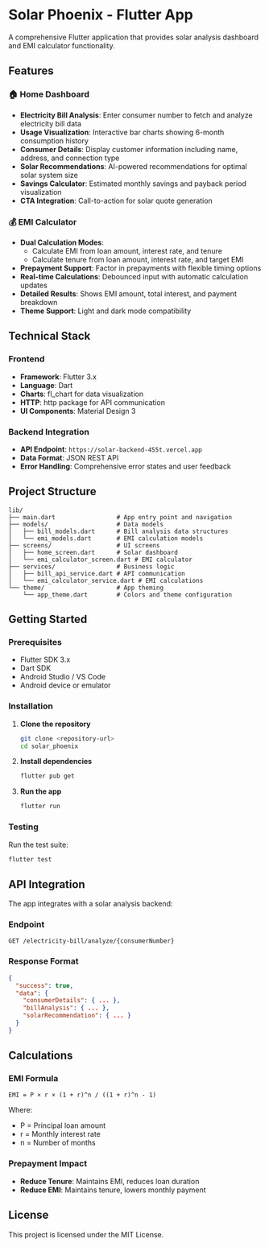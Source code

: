 # Solar Phoenix - Flutter App

A comprehensive Flutter application that provides solar analysis dashboard and EMI calculator functionality.

## Features

### 🏠 Home Dashboard
- **Electricity Bill Analysis**: Enter consumer number to fetch and analyze electricity bill data
- **Usage Visualization**: Interactive bar charts showing 6-month consumption history
- **Consumer Details**: Display customer information including name, address, and connection type
- **Solar Recommendations**: AI-powered recommendations for optimal solar system size
- **Savings Calculator**: Estimated monthly savings and payback period visualization
- **CTA Integration**: Call-to-action for solar quote generation

### 💰 EMI Calculator
- **Dual Calculation Modes**: 
  - Calculate EMI from loan amount, interest rate, and tenure
  - Calculate tenure from loan amount, interest rate, and target EMI
- **Prepayment Support**: Factor in prepayments with flexible timing options
- **Real-time Calculations**: Debounced input with automatic calculation updates
- **Detailed Results**: Shows EMI amount, total interest, and payment breakdown
- **Theme Support**: Light and dark mode compatibility

## Technical Stack

### Frontend
- **Framework**: Flutter 3.x
- **Language**: Dart
- **Charts**: fl_chart for data visualization
- **HTTP**: http package for API communication
- **UI Components**: Material Design 3

### Backend Integration
- **API Endpoint**: `https://solar-backend-455t.vercel.app`
- **Data Format**: JSON REST API
- **Error Handling**: Comprehensive error states and user feedback

## Project Structure

```
lib/
├── main.dart                 # App entry point and navigation
├── models/                   # Data models
│   ├── bill_models.dart      # Bill analysis data structures
│   └── emi_models.dart       # EMI calculation models
├── screens/                  # UI screens
│   ├── home_screen.dart      # Solar dashboard
│   └── emi_calculator_screen.dart # EMI calculator
├── services/                 # Business logic
│   ├── bill_api_service.dart # API communication
│   └── emi_calculator_service.dart # EMI calculations
└── theme/                    # App theming
    └── app_theme.dart        # Colors and theme configuration
```

## Getting Started

### Prerequisites
- Flutter SDK 3.x
- Dart SDK
- Android Studio / VS Code
- Android device or emulator

### Installation

1. **Clone the repository**
   ```bash
   git clone <repository-url>
   cd solar_phoenix
   ```

2. **Install dependencies**
   ```bash
   flutter pub get
   ```

3. **Run the app**
   ```bash
   flutter run
   ```

### Testing

Run the test suite:
```bash
flutter test
```

## API Integration

The app integrates with a solar analysis backend:

### Endpoint
```
GET /electricity-bill/analyze/{consumerNumber}
```

### Response Format
```json
{
  "success": true,
  "data": {
    "consumerDetails": { ... },
    "billAnalysis": { ... },
    "solarRecommendation": { ... }
  }
}
```

## Calculations

### EMI Formula
```
EMI = P × r × (1 + r)^n / ((1 + r)^n - 1)
```
Where:
- P = Principal loan amount
- r = Monthly interest rate
- n = Number of months

### Prepayment Impact
- **Reduce Tenure**: Maintains EMI, reduces loan duration
- **Reduce EMI**: Maintains tenure, lowers monthly payment

## License

This project is licensed under the MIT License.
